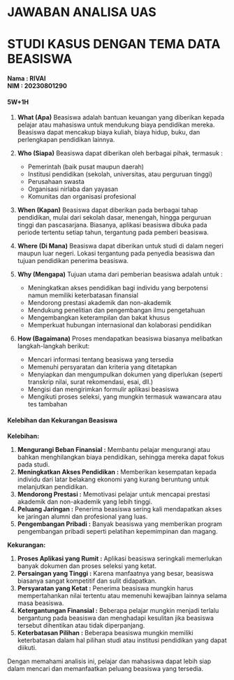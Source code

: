 # JAWABAN ANALISA UAS
# STUDI KASUS DENGAN TEMA DATA BEASISWA 

**Nama : RIVAI** <br>
**NIM : 20230801290** <br>

#### 5W+1H

1. **What (Apa)**
   Beasiswa adalah bantuan keuangan yang diberikan kepada pelajar atau mahasiswa untuk mendukung biaya pendidikan mereka. Beasiswa dapat mencakup biaya kuliah, biaya hidup, buku, dan perlengkapan pendidikan lainnya.

2. **Who (Siapa)**
   Beasiswa dapat diberikan oleh berbagai pihak, termasuk :
   - Pemerintah (baik pusat maupun daerah)
   - Institusi pendidikan (sekolah, universitas, atau perguruan tinggi)
   - Perusahaan swasta
   - Organisasi nirlaba dan yayasan
   - Komunitas dan organisasi profesional

3. **When (Kapan)**
   Beasiswa dapat diberikan pada berbagai tahap pendidikan, mulai dari sekolah dasar, menengah, hingga perguruan tinggi dan pascasarjana. Biasanya, aplikasi beasiswa dibuka pada periode tertentu setiap tahun, tergantung pada pemberi beasiswa.

4. **Where (Di Mana)**
   Beasiswa dapat diberikan untuk studi di dalam negeri maupun luar negeri. Lokasi tergantung pada penyedia beasiswa dan tujuan pendidikan penerima beasiswa.

5. **Why (Mengapa)**
   Tujuan utama dari pemberian beasiswa adalah untuk :
   - Meningkatkan akses pendidikan bagi individu yang berpotensi namun memiliki keterbatasan finansial
   - Mendorong prestasi akademik dan non-akademik
   - Mendukung penelitian dan pengembangan ilmu pengetahuan
   - Mengembangkan keterampilan dan bakat khusus
   - Memperkuat hubungan internasional dan kolaborasi pendidikan

6. **How (Bagaimana)**
   Proses mendapatkan beasiswa biasanya melibatkan langkah-langkah berikut:
   - Mencari informasi tentang beasiswa yang tersedia
   - Memenuhi persyaratan dan kriteria yang ditetapkan
   - Menyiapkan dan mengumpulkan dokumen yang diperlukan (seperti transkrip nilai, surat rekomendasi, esai, dll.)
   - Mengisi dan mengirimkan formulir aplikasi beasiswa
   - Mengikuti proses seleksi, yang mungkin termasuk wawancara atau tes tambahan

#### Kelebihan dan Kekurangan Beasiswa

**Kelebihan:**
1. **Mengurangi Beban Finansial :** Membantu pelajar mengurangi atau bahkan menghilangkan biaya pendidikan, sehingga mereka dapat fokus pada studi.
2. **Meningkatkan Akses Pendidikan :** Memberikan kesempatan kepada individu dari latar belakang ekonomi yang kurang beruntung untuk melanjutkan pendidikan.
3. **Mendorong Prestasi :** Memotivasi pelajar untuk mencapai prestasi akademik dan non-akademik yang lebih tinggi.
4. **Peluang Jaringan :** Penerima beasiswa sering kali mendapatkan akses ke jaringan alumni dan profesional yang luas.
5. **Pengembangan Pribadi :** Banyak beasiswa yang memberikan program pengembangan pribadi seperti pelatihan kepemimpinan dan magang.

**Kekurangan:**
1. **Proses Aplikasi yang Rumit :** Aplikasi beasiswa seringkali memerlukan banyak dokumen dan proses seleksi yang ketat.
2. **Persaingan yang Tinggi :** Karena manfaatnya yang besar, beasiswa biasanya sangat kompetitif dan sulit didapatkan.
3. **Persyaratan yang Ketat :** Penerima beasiswa mungkin harus mempertahankan nilai tertentu atau memenuhi kewajiban lainnya selama masa beasiswa.
4. **Ketergantungan Finansial :** Beberapa pelajar mungkin menjadi terlalu bergantung pada beasiswa dan menghadapi kesulitan jika beasiswa tersebut dihentikan atau tidak diperpanjang.
5. **Keterbatasan Pilihan :** Beberapa beasiswa mungkin memiliki keterbatasan dalam hal pilihan studi atau institusi pendidikan yang dapat diikuti.

Dengan memahami analisis ini, pelajar dan mahasiswa dapat lebih siap dalam mencari dan memanfaatkan peluang beasiswa yang tersedia.